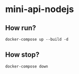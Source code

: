 # mini-api-nodejs

## How run?

```
docker-compose up --build -d
```

## How stop?

```
docker-compose down
```
